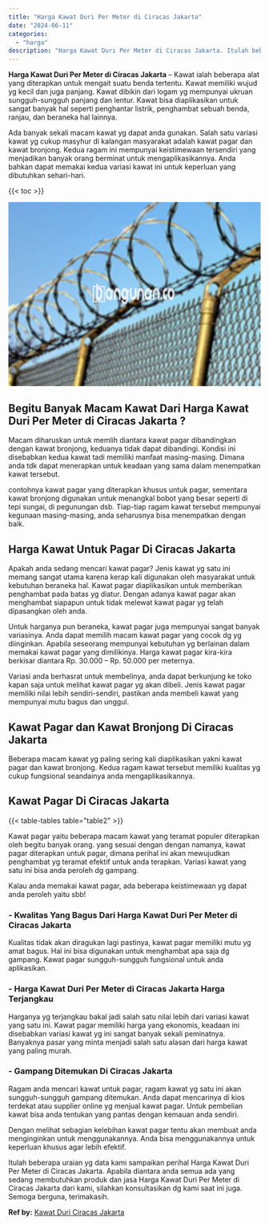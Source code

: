 ```yaml
---
title: "Harga Kawat Duri Per Meter di Ciracas Jakarta"
date: "2024-06-11"
categories: 
  - "harga"
description: "Harga Kawat Duri Per Meter di Ciracas Jakarta. Itulah beberapa uraian yg data kami sampaikan perihal Harga Kawat Duri Per Meter di Ciracas Jakarta. Apabila d..."
---
```


**Harga Kawat Duri Per Meter di Ciracas Jakarta** – Kawat ialah beberapa alat yang diterapkan untuk mengait suatu benda tertentu. Kawat memiliki wujud yg kecil dan juga panjang. Kawat dibikin dari logam yg mempunyai ukruan sungguh-sungguh panjang dan lentur. Kawat bisa diaplikasikan untuk sangat banyak hal seperti penghantar listrik, penghambat sebuah benda, ranjau, dan beraneka hal lainnya.

Ada banyak sekali macam kawat yg dapat anda gunakan. Salah satu variasi kawat yg cukup masyhur di kalangan masyarakat adalah kawat pagar dan kawat bronjong. Kedua ragam ini mempunyai keistimewaan tersendiri yang menjadikan banyak orang berminat untuk mengaplikasikannya. Anda bahkan dapat memakai kedua variasi kawat ini untuk keperluan yang dibutuhkan sehari-hari.

{{< toc >}}

![Harga Kawat Duri Per Meter di Ciracas Jakarta](/images/jual-kawat-murah45.png)

## Begitu Banyak Macam Kawat Dari Harga Kawat Duri Per Meter di Ciracas Jakarta ?

Macam diharuskan untuk memlih diantara kawat pagar dibandingkan dengan kawat bronjong, keduanya tidak dapat dibandingi. Kondisi ini disebabkan kedua kawat tadi memiliki manfaat masing-masing. Dimana anda tdk dapat menerapkan untuk keadaan yang sama dalam menempatkan kawat tersebut.

contohnya kawat pagar yang diterapkan khusus untuk pagar, sementara kawat bronjong digunakan untuk menangkal bobot yang besar seperti di tepi sungai, di pegunungan dsb. Tiap-tiap ragam kawat tersebut mempunyai kegunaan masing-masing, anda seharusnya bisa menempatkan dengan baik.

## Harga Kawat Untuk Pagar Di Ciracas Jakarta

Apakah anda sedang mencari kawat pagar? Jenis kawat yg satu ini memang sangat utama karena kerap kali digunakan oleh masyarakat untuk kebutuhan beraneka hal. Kawat pagar diaplikasikan untuk memberikan penghambat pada batas yg diatur. Dengan adanya kawat pagar akan menghambat siapapun untuk tidak melewat kawat pagar yg telah dipasangkan oleh anda.

Untuk harganya pun beraneka, kawat pagar juga mempunyai sangat banyak variasinya. Anda dapat memilih macam kawat pagar yang cocok dg yg diinginkan. Apabila seseorang mempunyai kebutuhan yg berlainan dalam memakai kawat pagar yang dimilikinya. Harga kawat pagar kira-kira berkisar diantara Rp. 30.000 – Rp. 50.000 per meternya.

Variasi anda berhasrat untuk membelinya, anda dapat berkunjung ke toko kapan saja untuk melihat kawat pagar yg akan dibeli. Jenis kawat pagar memiliki nilai lebih sendiri-sendiri, pastikan anda membeli kawat yang mempunyai mutu bagus dan unggul.

## Kawat Pagar dan Kawat Bronjong Di Ciracas Jakarta

Beberapa macam kawat yg paling sering kali diaplikasikan yakni kawat pagar dan kawat bronjong. Kedua ragam kawat tersebut memiliki kualitas yg cukup fungsional seandainya anda mengaplikasikannya.

## Kawat Pagar Di Ciracas Jakarta

{{< table-tables table="table2" >}}

Kawat pagar yaitu beberapa macam kawat yang teramat populer diterapkan oleh begitu banyak orang. yang sesuai dengan dengan namanya, kawat pagar diterapkan untuk pagar, dimana perihal ini akan mewujudkan penghambat yg teramat efektif untuk anda terapkan. Variasi kawat yang satu ini bisa anda peroleh dg gampang.

Kalau anda memakai kawat pagar, ada beberapa keistimewaan yg dapat anda peroleh yaitu sbb!

### \- Kwalitas Yang Bagus Dari Harga Kawat Duri Per Meter di Ciracas Jakarta

Kualitas tidak akan diragukan lagi pastinya, kawat pagar memiliki mutu yg amat bagus. Hal ini bisa digunakan untuk menghambat apa saja dg gampang. Kawat pagar sungguh-sungguh fungsional untuk anda aplikasikan.

### \- Harga Kawat Duri Per Meter di Ciracas Jakarta Harga Terjangkau

Harganya yg terjangkau bakal jadi salah satu nilai lebih dari variasi kawat yang satu ini. Kawat pagar memiliki harga yang ekonomis, keadaan ini disebabkan variasi kawat yg ini sangat banyak sekali peminatnya. Banyaknya pasar yang minta menjadi salah satu alasan dari harga kawat yang paling murah.

### \- Gampang Ditemukan Di Ciracas Jakarta

Ragam anda mencari kawat untuk pagar, ragam kawat yg satu ini akan sungguh-sungguh gampang ditemukan. Anda dapat mencarinya di kios terdekat atau supplier online yg menjual kawat pagar. Untuk pembelian kawat bisa anda tentukan yang pantas dengan kemauan anda sendiri.

Dengan melihat sebagian kelebihan kawat pagar tentu akan membuat anda menginginkan untuk menggunakannya. Anda bisa menggunakannya untuk keperluan khusus agar lebih efektif.

Itulah beberapa uraian yg data kami sampaikan perihal Harga Kawat Duri Per Meter di Ciracas Jakarta. Apabila diantara anda semua ada yang sedang membutuhkan produk dan jasa Harga Kawat Duri Per Meter di Ciracas Jakarta dari kami, silahkan konsultasikan dg kami saat ini juga. Semoga berguna, terimakasih.

**Ref by:** [Kawat Duri Ciracas Jakarta](https://id.wikipedia.org/wiki/Kawat)
